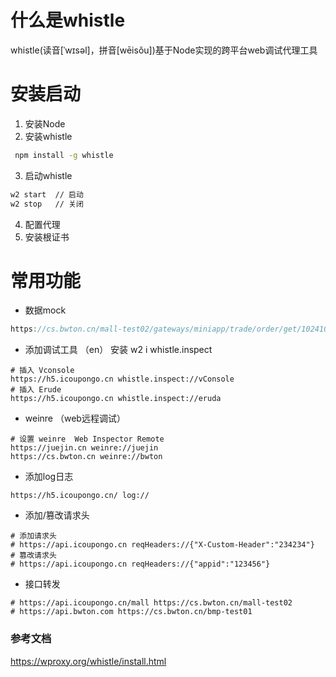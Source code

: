 # 什么是whistle
whistle(读音[ˈwɪsəl]，拼音[wēisǒu])基于Node实现的跨平台web调试代理工具

# 安装启动
1. 安装Node 
2. 安装whistle 
``` bash
 npm install -g whistle
```
3. 启动whistle
``` bash
w2 start  // 启动
w2 stop   // 关闭
```
4. 配置代理
5. 安装根证书


# 常用功能
- 数据mock
``` js
https://cs.bwton.cn/mall-test02/gateways/miniapp/trade/order/get/10241029000019 file://{test}
```
- 添加调试工具 （en）
  安装 w2 i whistle.inspect
```
# 插入 Vconsole
https://h5.icoupongo.cn whistle.inspect://vConsole
# 插入 Erude
https://h5.icoupongo.cn whistle.inspect://eruda
```
- weinre （web远程调试）
```
# 设置 weinre  Web Inspector Remote
https://juejin.cn weinre://juejin
https://cs.bwton.cn weinre://bwton
```
- 添加log日志
``` 
https://h5.icoupongo.cn/ log://
```
- 添加/篡改请求头
```
# 添加请求头
# https://api.icoupongo.cn reqHeaders://{"X-Custom-Header":"234234"}
# 篡改请求头
# https://api.icoupongo.cn reqHeaders://{"appid":"123456"}
```
- 接口转发
```
# https://api.icoupongo.cn/mall https://cs.bwton.cn/mall-test02
# https://api.bwton.com https://cs.bwton.cn/bmp-test01
```

### 参考文档
https://wproxy.org/whistle/install.html